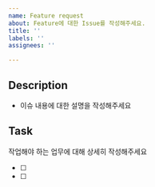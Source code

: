 ```yaml
---
name: Feature request
about: Feature에 대한 Issue를 작성해주세요.
title: ''
labels: ''
assignees: ''

---
```


## Description
- 이슈 내용에 대한 설명을 작성해주세요

## Task
작업해야 하는 업무에 대해 상세히 작성해주세요

- [ ]
- [ ]
